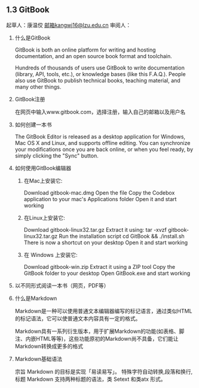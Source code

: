 ## 1.3 GitBook

起草人：康温佼 邮箱kangwj16@lzu.edu.cn 审阅人：

1. 什么是GitBook

    GitBook is both an online platform for writing and hosting documentation, and an open source book format and toolchain.

    Hundreds of thousands of users use GitBook to write documentation (library, API, tools, etc.), or knowledge bases (like this F.A.Q.). People also use GitBook to publish technical books, teaching material, and many other things.

2. GitBook注册

    在网页中输入www.gitbook.com，选择注册，输入自己的邮箱以及用户名

3. 如何创建一本书

    The GitBook Editor is released as a desktop application for Windows, Mac OS X and Linux, and supports offline editing. You can synchronize your modifications once you are back online, or when you feel ready, by simply clicking the "Sync" button.

4. 如何使用GitBook编辑器

    1. 在Mac上安装它:

        Download gitbook-mac.dmg Open the file Copy the Codebox application to your mac's Applications folder Open it and start working

    2. 在Linux上安装它:

        Download gitbook-linux32.tar.gz Extract it using: tar -xvzf gitbook-linux32.tar.gz Run the installation script cd GitBook && ./install.sh There is now a shortcut on your desktop Open it and start working

    3. 在 Windows 上安装它:

        Download gitbook-win.zip Extract it using a ZIP tool Copy the GitBook folder to your desktop Open GitBook.exe and start working

5. 以不同形式阅读一本书（网页，PDF等）

6. 什么是Markdown

    Markdown是一种可以使用普通文本编辑器编写的标记语言，通过类似HTML的标记语法，它可以使普通文本内容具有一定的格式。

    Markdown具有一系列衍生版本，用于扩展Markdown的功能(如表格、脚注、内嵌HTML等等)，这些功能原初的Markdown尚不具备，它们能让Markdown转换成更多的格式

7. Markdown基础语法

    宗旨 Markdown 的目标是实现「易读易写」。 特殊字符自动转换,段落和换行,标题 Markdown 支持两种标题的语法，类 Setext 和类atx 形式。
